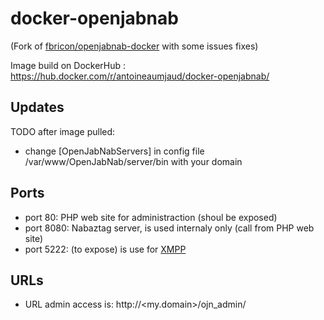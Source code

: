# docker-openjabnab
(Fork of [fbricon/openjabnab-docker](https://github.com/fbricon/openjabnab-docker) with some issues fixes)


Image build on DockerHub : https://hub.docker.com/r/antoineaumjaud/docker-openjabnab/

## Updates
TODO after image pulled: 
- change [OpenJabNabServers] in config file /var/www/OpenJabNab/server/bin with your domain

## Ports
- port 80:  PHP web site for administraction (shoul be exposed)
- port 8080: Nabaztag server, is used internaly only (call from PHP web site)
- port 5222: (to expose) is use for [XMPP](https://fr.wikipedia.org/wiki/Extensible_Messaging_and_Presence_Protocol)

## URLs
- URL admin access is: http://<my.domain>/ojn_admin/
